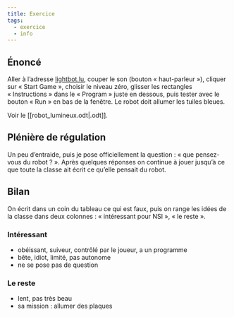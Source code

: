 ```yaml
---
title: Exercice
tags:
  - exercice
  - info
---
```


## Énoncé

Aller à l’adresse [lightbot.lu](https://www.lightbot.lu/), couper le son (bouton « haut-parleur »), cliquer sur « Start Game », choisir le niveau zéro, glisser les rectangles « Instructions » dans le « Program » juste en dessous, puis tester avec le bouton « Run » en bas de la fenêtre. Le robot doit allumer les tuiles bleues.

Voir le [[robot_lumineux.odt|.odt]].

## Plénière de régulation

Un peu d’entraide, puis je pose officiellement la question : « que pensez-vous du robot ? ». Après quelques réponses on continue à jouer jusqu’à ce que toute la classe ait écrit ce qu’elle pensait du robot.

## Bilan

On écrit dans un coin du tableau ce qui est faux, puis on range les idées de la classe dans deux colonnes : « intéressant pour NSI », « le reste ».

### Intéressant

- obéissant, suiveur, contrôlé par le joueur, a un programme
- bête, idiot, limité, pas autonome
- ne se pose pas de question

### Le reste

- lent, pas très beau
- sa mission : allumer des plaques
